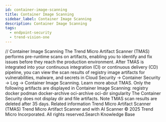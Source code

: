 ```yaml
---
id: container-image-scanning
title: Container Image Scanning
sidebar_label: Container Image Scanning
description: Container Image Scanning
tags:
  - endpoint-security
  - trend-vision-one
---
```


/*<![CDATA[*/ $('#title').html($('meta[name=map-description]').attr('content')); /*]]>*/ Container Image Scanning The Trend Micro Artifact Scanner (TMAS) performs pre-runtime scans on artifacts, enabling you to identify and fix issues before they reach the production environment. After TMAS is integrated into your continuous integration (CI) or continuous delivery (CD) pipeline, you can view the scan results of registry image artifacts for vulnerabilities, malware, and secrets in Cloud Security → Container Security → Log → Container Image Scanning. Learn more about TMAS. Only the following artifacts are displayed in Container Image Scanning: registry docker podman docker-archive oci-archive oci-dir singularity The Container Security does not display dir and file artifacts. Note TMAS scan results are deleted after 35 days. Related information Trend Micro Artifact Scanner (TMAS) Trend Micro Artifact Scanner and with AI Scanner © 2025 Trend Micro Incorporated. All rights reserved.Search Knowledge Base